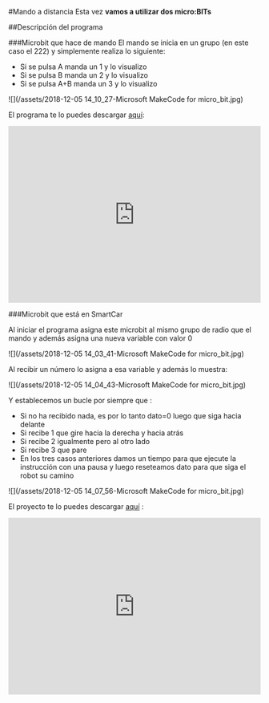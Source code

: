 #Mando a distancia
Esta vez **vamos a utilizar dos micro:BITs** 

##Descripción del programa

###Microbit que hace de mando
El mando se inicia en un grupo (en este caso el 222) y simplemente realiza lo siguiente:
* Si se pulsa A manda un 1 y lo visualizo
* Si se pulsa B manda un 2 y lo visualizo
* Si se pulsa A+B manda un 3 y lo visualizo

![](/assets/2018-12-05 14_10_27-Microsoft MakeCode for micro_bit.jpg)

El programa te lo puedes descargar [aquí](https://makecode.microbit.org/_cWz6s9aeTPXr):

<div style="position:relative;height:0;padding-bottom:70%;overflow:hidden;"><iframe style="position:absolute;top:0;left:0;width:100%;height:100%;" src="https://makecode.microbit.org/#pub:_cWz6s9aeTPXr" frameborder="0" sandbox="allow-popups allow-forms allow-scripts allow-same-origin"></iframe></div>

###Microbit que está en SmartCar

Al iniciar el programa asigna este microbit al mismo grupo de radio que el mando y además asigna una nueva variable con valor 0

![](/assets/2018-12-05 14_03_41-Microsoft MakeCode for micro_bit.jpg)

Al recibir un número lo asigna a esa variable y además lo muestra:

![](/assets/2018-12-05 14_04_43-Microsoft MakeCode for micro_bit.jpg)

Y establecemos un bucle por siempre que :

* Si no ha recibido nada, es por lo tanto dato=0 luego que siga hacia delante
* Si recibe 1 que gire hacia la derecha y hacia atrás
* Si recibe 2 igualmente pero al otro lado
* Si recibe 3 que pare
* En los tres casos anteriores damos un tiempo para que ejecute la instrucción con una pausa y luego reseteamos dato para que siga el robot su camino

![](/assets/2018-12-05 14_07_56-Microsoft MakeCode for micro_bit.jpg)

El proyecto te lo puedes descargar [aquí](https://makecode.microbit.org/_ftuFv8AReFYq) :

<div style="position:relative;height:0;padding-bottom:70%;overflow:hidden;"><iframe style="position:absolute;top:0;left:0;width:100%;height:100%;" src="https://makecode.microbit.org/#pub:_ftuFv8AReFYq" frameborder="0" sandbox="allow-popups allow-forms allow-scripts allow-same-origin"></iframe></div>